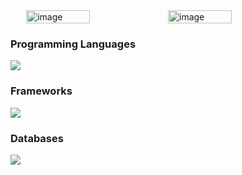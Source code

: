 <div style="display: flex; justify-content: center">
<img src="https://github-readme-stats.vercel.app/api/top-langs/?username=reezecodee&layout=compact&hide=html,css&langs_count=8" alt="image" width = "45%" />
<img src="https://github-readme-streak-stats.herokuapp.com/?user=reezecodee&" alt="image" width = "45%" />
</div>
<p><h3>Programming Languages</h3><img src="https://skillicons.dev/icons?i=php,javascript,typescript,python,dart,nodejs">
<p><h3>Frameworks</h3><img src="https://skillicons.dev/icons?i=vue,react,tailwindcss,bootstrap,sass,laravel,express">
<p><h3>Databases</h3><img src="https://skillicons.dev/icons?i=mysql,mongodb"></p>


